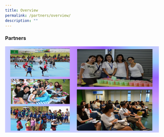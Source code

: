 ```yaml
---
title: Overview
permalink: /partners/overview/
description: ""
---
```

### Partners

![](/images/partners1.png)